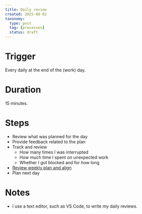 ```yaml
---
title: Daily review
created: 2025-08-02
taxonomy:
  type: post
  tag: [processes]
  status: draft
---
```


# Trigger
Every daily at the end of the (work) day.

# Duration
15 minutes.

# Steps
* Review what was planned for the day
* Provide feedback related to the plan
* Track and review
  * How many times I was interrupted
  * How much time I spent on unexpected work
  * Whether I got blocked and for how long
* [Review weekly plan and align](../weekly-review/article.md)
* Plan next day

# Notes
* I use a text editor, such as VS Code, to write my daily reviews.